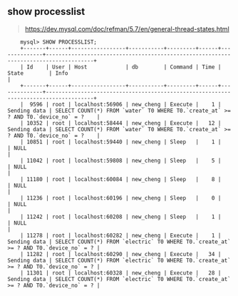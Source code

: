 ## show processlist
> https://dev.mysql.com/doc/refman/5.7/en/general-thread-states.html


		mysql> SHOW PROCESSLIST;
        +-------+------+-----------------+-----------+---------+------+--------------+-------------------------------------------------------------------------------------+
        | Id    | User | Host            | db        | Command | Time | State        | Info                                                                                |
        +-------+------+-----------------+-----------+---------+------+--------------+-------------------------------------------------------------------------------------+
        |  9596 | root | localhost:56906 | new_cheng | Execute |    1 | Sending data | SELECT COUNT(*) FROM `water` T0 WHERE T0.`create_at` >= ? AND T0.`device_no` = ?    |
        | 10352 | root | localhost:58444 | new_cheng | Execute |   12 | Sending data | SELECT COUNT(*) FROM `water` T0 WHERE T0.`create_at` >= ? AND T0.`device_no` = ?    |
        | 10851 | root | localhost:59440 | new_cheng | Sleep   |    1 |              | NULL                                                                                |
        | 11042 | root | localhost:59808 | new_cheng | Sleep   |    5 |              | NULL                                                                                |
        | 11180 | root | localhost:60084 | new_cheng | Sleep   |    8 |              | NULL                                                                                |
        | 11236 | root | localhost:60196 | new_cheng | Sleep   |    0 |              | NULL                                                                                |
        | 11242 | root | localhost:60208 | new_cheng | Sleep   |    1 |              | NULL                                                                                |
        | 11278 | root | localhost:60282 | new_cheng | Execute |    1 | Sending data | SELECT COUNT(*) FROM `electric` T0 WHERE T0.`create_at` >= ? AND T0.`device_no` = ? |
        | 11282 | root | localhost:60290 | new_cheng | Execute |   34 | Sending data | SELECT COUNT(*) FROM `electric` T0 WHERE T0.`create_at` >= ? AND T0.`device_no` = ? |
        | 11301 | root | localhost:60328 | new_cheng | Execute |   28 | Sending data | SELECT COUNT(*) FROM `electric` T0 WHERE T0.`create_at` >= ? AND T0.`device_no` = ? |